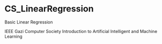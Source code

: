 # CS_LinearRegression
Basic Linear Regression

IEEE Gazi Computer Society
Introduction to Artificial Intelligent and Machine Learning
